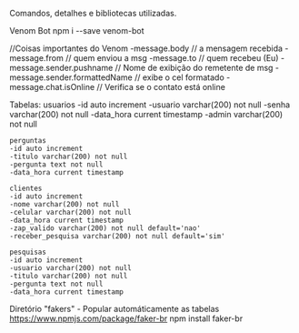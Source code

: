 Comandos, detalhes e bibliotecas utilizadas.




Venom Bot
npm i --save venom-bot
 
//Coisas importantes do Venom
-message.body // a mensagem recebida
-message.from // quem enviou a msg
-message.to // quem recebeu (Eu)
-message.sender.pushname // Nome de exibição do remetente de msg
-message.sender.formattedName // exibe o cel formatado
-message.chat.isOnline // Verifica se o contato está online
 



 
 Tabelas:
     usuarios
    -id auto increment
    -usuario varchar(200) not null
    -senha varchar(200) not null
    -data_hora current timestamp 
    -admin varchar(200) not null
    
    perguntas
    -id auto increment
    -titulo varchar(200) not null
    -pergunta text not null
    -data_hora current timestamp
    
    clientes
    -id auto increment
    -nome varchar(200) not null
    -celular varchar(200) not null
    -data_hora current timestamp
    -zap_valido varchar(200) not null default='nao'
    -receber_pesquisa varchar(200) not null default='sim'
    
    pesquisas
    -id auto increment
    -usuario varchar(200) not null
    -titulo varchar(200) not null
    -pergunta text not null
    -data_hora current timestamp





Diretório "fakers" - Popular automáticamente as tabelas
https://www.npmjs.com/package/faker-br
npm install faker-br